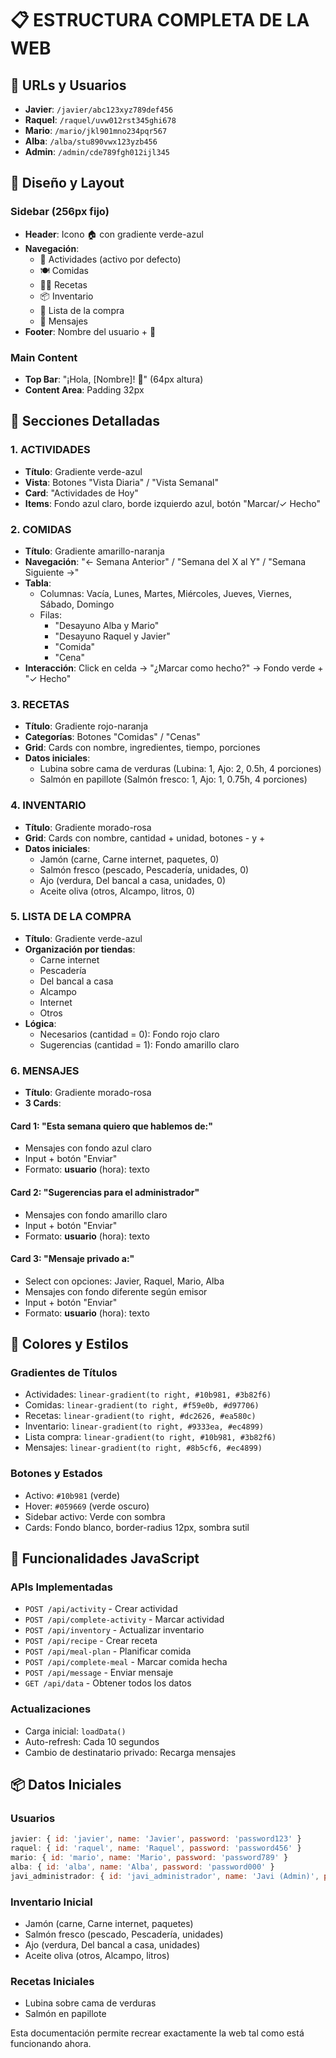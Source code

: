 # 📋 ESTRUCTURA COMPLETA DE LA WEB

## 🔗 URLs y Usuarios
- **Javier**: `/javier/abc123xyz789def456`
- **Raquel**: `/raquel/uvw012rst345ghi678`
- **Mario**: `/mario/jkl901mno234pqr567`
- **Alba**: `/alba/stu890vwx123yzb456`
- **Admin**: `/admin/cde789fgh012ijl345`

## 🎨 Diseño y Layout

### Sidebar (256px fijo)
- **Header**: Icono 🏠 con gradiente verde-azul
- **Navegación**:
  - 📅 Actividades (activo por defecto)
  - 🍽️ Comidas
  - 👨🍳 Recetas
  - 📦 Inventario
  - 🛒 Lista de la compra
  - 💬 Mensajes
- **Footer**: Nombre del usuario + 👤

### Main Content
- **Top Bar**: "¡Hola, [Nombre]! 👋" (64px altura)
- **Content Area**: Padding 32px

## 📱 Secciones Detalladas

### 1. ACTIVIDADES
- **Título**: Gradiente verde-azul
- **Vista**: Botones "Vista Diaria" / "Vista Semanal"
- **Card**: "Actividades de Hoy"
- **Items**: Fondo azul claro, borde izquierdo azul, botón "Marcar/✓ Hecho"

### 2. COMIDAS
- **Título**: Gradiente amarillo-naranja
- **Navegación**: "← Semana Anterior" / "Semana del X al Y" / "Semana Siguiente →"
- **Tabla**:
  - Columnas: Vacía, Lunes, Martes, Miércoles, Jueves, Viernes, Sábado, Domingo
  - Filas:
    - "Desayuno Alba y Mario"
    - "Desayuno Raquel y Javier"
    - "Comida"
    - "Cena"
- **Interacción**: Click en celda → "¿Marcar como hecho?" → Fondo verde + "✓ Hecho"

### 3. RECETAS
- **Título**: Gradiente rojo-naranja
- **Categorías**: Botones "Comidas" / "Cenas"
- **Grid**: Cards con nombre, ingredientes, tiempo, porciones
- **Datos iniciales**:
  - Lubina sobre cama de verduras (Lubina: 1, Ajo: 2, 0.5h, 4 porciones)
  - Salmón en papillote (Salmón fresco: 1, Ajo: 1, 0.75h, 4 porciones)

### 4. INVENTARIO
- **Título**: Gradiente morado-rosa
- **Grid**: Cards con nombre, cantidad + unidad, botones - y +
- **Datos iniciales**:
  - Jamón (carne, Carne internet, paquetes, 0)
  - Salmón fresco (pescado, Pescadería, unidades, 0)
  - Ajo (verdura, Del bancal a casa, unidades, 0)
  - Aceite oliva (otros, Alcampo, litros, 0)

### 5. LISTA DE LA COMPRA
- **Título**: Gradiente verde-azul
- **Organización por tiendas**:
  - Carne internet
  - Pescadería
  - Del bancal a casa
  - Alcampo
  - Internet
  - Otros
- **Lógica**:
  - Necesarios (cantidad = 0): Fondo rojo claro
  - Sugerencias (cantidad = 1): Fondo amarillo claro

### 6. MENSAJES
- **Título**: Gradiente morado-rosa
- **3 Cards**:

#### Card 1: "Esta semana quiero que hablemos de:"
- Mensajes con fondo azul claro
- Input + botón "Enviar"
- Formato: **usuario** (hora): texto

#### Card 2: "Sugerencias para el administrador"
- Mensajes con fondo amarillo claro
- Input + botón "Enviar"
- Formato: **usuario** (hora): texto

#### Card 3: "Mensaje privado a:"
- Select con opciones: Javier, Raquel, Mario, Alba
- Mensajes con fondo diferente según emisor
- Input + botón "Enviar"
- Formato: **usuario** (hora): texto

## 🎨 Colores y Estilos

### Gradientes de Títulos
- Actividades: `linear-gradient(to right, #10b981, #3b82f6)`
- Comidas: `linear-gradient(to right, #f59e0b, #d97706)`
- Recetas: `linear-gradient(to right, #dc2626, #ea580c)`
- Inventario: `linear-gradient(to right, #9333ea, #ec4899)`
- Lista compra: `linear-gradient(to right, #10b981, #3b82f6)`
- Mensajes: `linear-gradient(to right, #8b5cf6, #ec4899)`

### Botones y Estados
- Activo: `#10b981` (verde)
- Hover: `#059669` (verde oscuro)
- Sidebar activo: Verde con sombra
- Cards: Fondo blanco, border-radius 12px, sombra sutil

## 🔧 Funcionalidades JavaScript

### APIs Implementadas
- `POST /api/activity` - Crear actividad
- `POST /api/complete-activity` - Marcar actividad
- `POST /api/inventory` - Actualizar inventario
- `POST /api/recipe` - Crear receta
- `POST /api/meal-plan` - Planificar comida
- `POST /api/complete-meal` - Marcar comida hecha
- `POST /api/message` - Enviar mensaje
- `GET /api/data` - Obtener todos los datos

### Actualizaciones
- Carga inicial: `loadData()`
- Auto-refresh: Cada 10 segundos
- Cambio de destinatario privado: Recarga mensajes

## 📦 Datos Iniciales

### Usuarios
```javascript
javier: { id: 'javier', name: 'Javier', password: 'password123' }
raquel: { id: 'raquel', name: 'Raquel', password: 'password456' }
mario: { id: 'mario', name: 'Mario', password: 'password789' }
alba: { id: 'alba', name: 'Alba', password: 'password000' }
javi_administrador: { id: 'javi_administrador', name: 'Javi (Admin)', password: 'admin123' }
```

### Inventario Inicial
- Jamón (carne, Carne internet, paquetes)
- Salmón fresco (pescado, Pescadería, unidades)
- Ajo (verdura, Del bancal a casa, unidades)
- Aceite oliva (otros, Alcampo, litros)

### Recetas Iniciales
- Lubina sobre cama de verduras
- Salmón en papillote

Esta documentación permite recrear exactamente la web tal como está funcionando ahora.